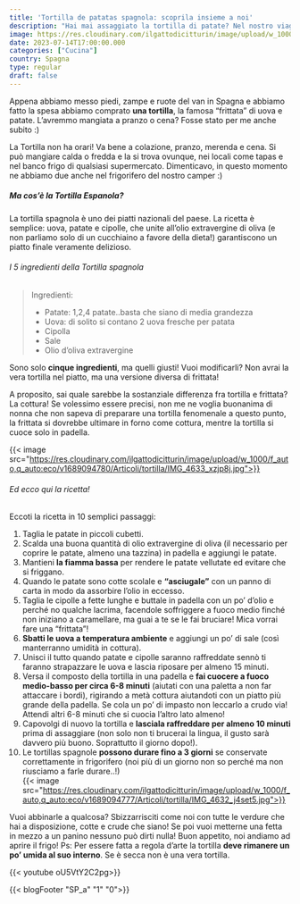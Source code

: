 ```yaml
---
title: 'Tortilla de patatas spagnola: scoprila insieme a noi'
description: "Hai mai assaggiato la tortilla di patate? Nel nostro viaggio in Spagna non potevamo non mangiarne.. più di una!"
image: https://res.cloudinary.com/ilgattodicitturin/image/upload/w_1000/f_auto,q_auto:eco/v1689094778/Articoli/tortilla/IMG_4634_itmojb.jpg
date: 2023-07-14T17:00:00.000
categories: ["Cucina"]
country: Spagna
type: regular
draft: false
---
```


Appena abbiamo messo piedi, zampe e ruote del van in Spagna e abbiamo fatto la spesa abbiamo comprato **una tortilla**, la famosa “frittata” di uova e patate. L’avremmo mangiata a pranzo o cena? Fosse stato per me anche subito :) 

La Tortilla non ha orari! Va bene a colazione, pranzo, merenda e cena. Si può mangiare calda o fredda e la si trova ovunque, nei locali come tapas e nel banco frigo di qualsiasi supermercato.
Dimenticavo, in questo momento ne abbiamo due anche nel frigorifero del nostro camper :) 

##### Ma cos’è la Tortilla Espanola?

La tortilla spagnola è uno dei piatti nazionali del paese. 
La ricetta è semplice: uova, patate e cipolle, che unite all’olio extravergine di oliva (e non parliamo solo di un cucchiaino a favore della dieta!) garantiscono un piatto finale veramente delizioso.

###### I 5 ingredienti della Tortilla spagnola

> Ingredienti:
> - Patate: 1,2,4 patate..basta che siano di media grandezza
> - Uova: di solito si contano 2 uova fresche per patata
> - Cipolla
> - Sale
> - Olio d’oliva extravergine

Sono solo **cinque ingredienti**, ma quelli giusti! Vuoi modificarli? Non avrai la vera tortilla nel piatto, ma una versione diversa di frittata!

A proposito, sai quale sarebbe la sostanziale differenza fra tortilla e frittata? La cottura! Se volessimo essere precisi, non me ne voglia buonanima di nonna che non sapeva di preparare una tortilla fenomenale a questo punto, la frittata si dovrebbe ultimare in forno come cottura, mentre la tortilla si cuoce solo in padella.

{{< image src="https://res.cloudinary.com/ilgattodicitturin/image/upload/w_1000/f_auto,q_auto:eco/v1689094780/Articoli/tortilla/IMG_4633_xzjp8j.jpg">}}

###### Ed ecco qui la ricetta!

Eccoti la ricetta in 10 semplici passaggi:

1. Taglia le patate in piccoli cubetti. 
2. Scalda una buona quantità di olio extravergine di oliva (il necessario per coprire le patate, almeno una tazzina) in padella e aggiungi le patate. 
3. Mantieni **la fiamma bassa** per rendere le patate vellutate ed evitare che si friggano. 
4. Quando le patate sono cotte scolale e **“asciugale”** con un panno di carta in modo da assorbire l’olio in eccesso. 
5. Taglia le cipolle a fette lunghe e buttale in padella con un po’ d’olio e perché no qualche lacrima, facendole soffriggere a fuoco medio finché non iniziano a caramellare, ma guai a te se le fai bruciare! Mica vorrai fare una “frittata”!
6. **Sbatti le uova a temperatura ambiente** e aggiungi un po’ di sale (così manterranno umidità in cottura).
7. Unisci il tutto quando patate e cipolle saranno raffreddate sennò ti faranno strapazzare le uova e lascia riposare per almeno 15 minuti. 
8. Versa il composto della tortilla in una padella e **fai cuocere a fuoco medio-basso per circa 6-8 minuti** (aiutati con una paletta a non far attaccare i bordi), rigirando a metà cottura aiutandoti con un piatto più grande della padella. Se cola un po’ di impasto non leccarlo a crudo via! Attendi altri 6-8 minuti che si cuocia l’altro lato almeno!
9. Capovolgi di nuovo la tortilla e **lasciala raffreddare per almeno 10 minuti** prima di assaggiare (non solo non ti brucerai la lingua, il gusto sarà davvero più buono. Soprattutto il giorno dopo!).
10. Le tortillas spagnole **possono durare fino a 3 giorni** se conservate correttamente in frigorifero (noi più di un giorno non so perché ma non riusciamo a farle durare..!)   
    {{< image src="https://res.cloudinary.com/ilgattodicitturin/image/upload/w_1000/f_auto,q_auto:eco/v1689094777/Articoli/tortilla/IMG_4632_j4set5.jpg">}}


Vuoi abbinarle a qualcosa? Sbizzarrisciti come noi con tutte le verdure che hai a disposizione, cotte e crude che siano! Se poi vuoi metterne una fetta in mezzo a un panino nessuno può dirti nulla! 
Buon appetito, noi andiamo ad aprire il frigo! 
Ps: Per essere fatta a regola d’arte la tortilla **deve rimanere un po’ umida al suo interno**. Se è secca non è una vera tortilla. 

{{< youtube oU5VtY2C2pg>}}



{{< blogFooter "SP_a" "1" "0">}}
